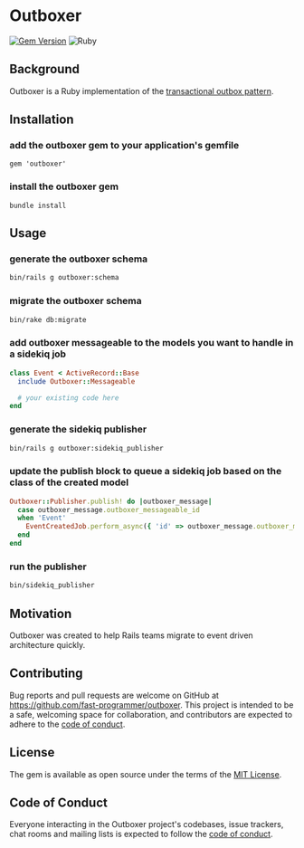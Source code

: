 # Outboxer

[![Gem Version](https://badge.fury.io/rb/outboxer.svg)](https://badge.fury.io/rb/outboxer)
![Ruby](https://github.com/fast-programmer/outboxer/actions/workflows/master.yml/badge.svg)

## Background

Outboxer is a Ruby implementation of the [transactional outbox pattern](https://microservices.io/patterns/data/transactional-outbox.html).

## Installation

### add the outboxer gem to your application's gemfile

```
gem 'outboxer'
```

### install the outboxer gem

```
bundle install
```

## Usage

### generate the outboxer schema

```bash
bin/rails g outboxer:schema
```

### migrate the outboxer schema

```bash
bin/rake db:migrate
```

### add outboxer messageable to the models you want to handle in a sidekiq job

```ruby
class Event < ActiveRecord::Base
  include Outboxer::Messageable

  # your existing code here
end
```

### generate the sidekiq publisher

```bash
bin/rails g outboxer:sidekiq_publisher
```

### update the publish block to queue a sidekiq job based on the class of the created model

```ruby
Outboxer::Publisher.publish! do |outboxer_message|
  case outboxer_message.outboxer_messageable_id
  when 'Event'
    EventCreatedJob.perform_async({ 'id' => outboxer_message.outboxer_messageable_id })
  end
end
```

### run the publisher

```bash
bin/sidekiq_publisher
```

## Motivation

Outboxer was created to help Rails teams migrate to event driven architecture quickly.

## Contributing

Bug reports and pull requests are welcome on GitHub at https://github.com/fast-programmer/outboxer. This project is intended to be a safe, welcoming space for collaboration, and contributors are expected to adhere to the [code of conduct](https://github.com/fast-programmer/outboxer/blob/main/CODE_OF_CONDUCT.md).

## License

The gem is available as open source under the terms of the [MIT License](https://opensource.org/licenses/MIT).

## Code of Conduct

Everyone interacting in the Outboxer project's codebases, issue trackers, chat rooms and mailing lists is expected to follow the [code of conduct](https://github.com/fast-programmer/outboxer/blob/main/CODE_OF_CONDUCT.md).
